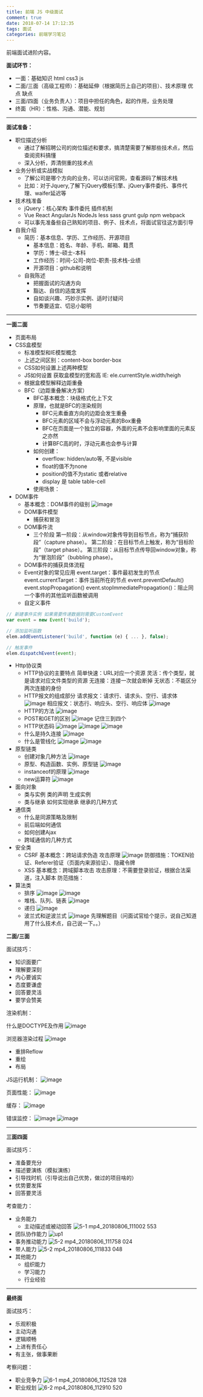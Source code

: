 ```yaml
---
title: 前端 JS 中级面试
comment: true
date: 2018-07-14 17:12:35
tags: 面试
categories: 前端学习笔记
---
```


前端面试进阶内容。

<!-- more -->


**面试环节：**

- 一面：基础知识 html css3 js
- 二面/三面（高级工程师）：基础延伸（根据简历上自己的项目）、技术原理 优点 缺点
- 三面/四面（业务负责人）：项目中担任的角色，起的作用，业务处理
- 终面（HR）：性格、沟通、潜能、规划

-----

**面试准备：**

- 职位描述分析
  - 通过了解招聘公司的岗位描述和要求，搞清楚需要了解那些技术点，然后查阅资料搞懂
  - 深入分析，弄清侧重的技术点
- 业务分析或实战模拟
  - 了解公司是哪个方向的业务，可以访问官网，查看源码了解技术栈
  - 比如：对于Jquery,了解下jQuery模板引擎、jQuery事件委托、事件代理、waifer延迟等
- 技术栈准备
  - jQuery：核心架构 事件委托 插件机制
  - Vue React AngularJs NodeJs less sass grunt gulp npm webpack 
  - 可以事先准备些自己熟知的项目、例子、技术点，将面试官往这方面引导
- 自我介绍
  - 简历：基本信息、学历、工作经历、开源项目
    - 基本信息：姓名、年龄、手机、邮箱、籍贯
    - 学历：博士-硕士-本科
    - 工作经历：时间-公司-岗位-职责-技术栈-业绩
    - 开源项目：github和说明
  - 自我陈述
    - 把握面试的沟通方向
    - 豁达、自信的适度发挥
    - 自如谈兴趣、巧妙示实例、适时讨疑问
    - 节奏要适宜、切忌小聪明

---

**一面二面**

- 页面布局
- CSS盒模型
  - 标准模型和IE模型概念 
  - 上述之间区别：content-box border-box
  - CSS如何设置上述两种模型
  - JS如何设置 获取盒模型的宽和高 IE: ele.currentStyle.width/heigh
  - 根据盒模型解释边距重叠
  - BFC（边距重叠解决方案）
    - BFC基本概念：块级格式化上下文
    - 原理，也就是BFC的渲染规则
      - BFC元素垂直方向的边距会发生重叠
      - BFC元素的区域不会与浮动元素的Box重叠
      - BFC在页面是一个独立的容器，外面的元素不会影响里面的元素反之亦然
      - 计算BFC高的时，浮动元素也会参与计算
    - 如何创建：
      - overflow: hidden/auto等, 不是visible
      - float的值不为none
      - position的值不为static 或者relative
      - display 是 table table-cell
    - 使用场景：
- DOM事件
  - 基本概念：DOM事件的级别
![image](https://user-images.githubusercontent.com/20960902/37199182-d7a32bc2-23bb-11e8-8369-c3abd1b42189.png)
  - DOM事件模型
    - 捕获和冒泡
  - DOM事件流
    - 三个阶段
第一阶段：从window对象传导到目标节点，称为“捕获阶段”（capture phase）。
第二阶段：在目标节点上触发，称为“目标阶段”（target phase）。
第三阶段：从目标节点传导回window对象，称为“冒泡阶段”（bubbling phase）。
  - DOM事件的捕获具体流程
  - Event对象的常见应用
event.target：事件最初发生的节点
event.currentTarget：事件当前所在的节点
event.preventDefault()
event.stopPropagation()
event.stopImmediatePropagation()：阻止同一个事件的其他监听函数被调用
  - 自定义事件
```js
// 新建事件实例 如果需要传递数据则需要CustomEvent
var event = new Event('build');

// 添加监听函数
elem.addEventListener('build', function (e) { ... }, false);

// 触发事件
elem.dispatchEvent(event);
```

- Http协议类
  - HTTP协议的主要特点
简单快速：URL对应一个资源
灵活：传个类型，就是请求对应文件类型的资源
无连接：连接一次就会断掉
无状态：不能区分两次连接的身份
  - HTTP报文的组成部分
请求报文：请求行、请求头、空行、请求体
![image](https://user-images.githubusercontent.com/20960902/37249106-a5f12974-251b-11e8-93aa-06e053884e44.png)
相应报文：状态行、响应头、空行、响应体
![image](https://user-images.githubusercontent.com/20960902/37249117-ca6bb9cc-251b-11e8-9112-df63287947bf.png)
  - HTTP的方法
![image](https://user-images.githubusercontent.com/20960902/37249118-d3ca48ee-251b-11e8-8662-372ede0b9894.png)
  - POST和GET的区别
![image](https://user-images.githubusercontent.com/20960902/37249120-e53b2328-251b-11e8-8b6a-5fa9984f33db.png)
记住三到四个
  - HTTP状态码
![image](https://user-images.githubusercontent.com/20960902/37249137-7a01d52e-251c-11e8-9f82-efe1a256c5ca.png)
![image](https://user-images.githubusercontent.com/20960902/37249142-82e51264-251c-11e8-89e6-5a39153f7185.png)
![image](https://user-images.githubusercontent.com/20960902/37249150-ada5de20-251c-11e8-902e-72dac0c2c3d2.png)
  - 什么是持久连接
![image](https://user-images.githubusercontent.com/20960902/37249158-d305ea3e-251c-11e8-97ea-365b92d79753.png)
  - 什么是管线化
![image](https://user-images.githubusercontent.com/20960902/37249161-f2dae9fe-251c-11e8-85b0-3258f13e5a47.png)
![image](https://user-images.githubusercontent.com/20960902/37249166-21bb7ac2-251d-11e8-81c7-f5856635846b.png)
- 原型链类
  - 创建对象几种方法
![image](https://user-images.githubusercontent.com/20960902/37249240-b7cae628-251e-11e8-9899-6ae53045efcb.png)
  - 原型、构造函数、实例、原型链
![image](https://user-images.githubusercontent.com/20960902/37249245-d5b3b052-251e-11e8-975b-e79550efa0a0.png)
  - instanceof的原理
![image](https://user-images.githubusercontent.com/20960902/37249253-2bee3e10-251f-11e8-9a56-a11ec3b80f68.png)
  - new运算符
![image](https://user-images.githubusercontent.com/20960902/37249286-b163e338-251f-11e8-877b-7ad8820708d7.png)
- 面向对象
  - 类与实例
类的声明
生成实例
  - 类与继承
如何实现继承
继承的几种方式
- 通信类
  - 什么是同源策略及限制
  - 前后端如何通信
  - 如何创建Ajax
  - 跨域通信的几种方式
- 安全类
  - CSRF
基本概念：跨站请求伪造
攻击原理
![image](https://user-images.githubusercontent.com/20960902/37249852-7d4d4d18-252a-11e8-938d-7b7fd53d92d4.png)
防御措施：TOKEN验证、Referer验证（页面内来源验证）、隐藏令牌
  - XSS
基本概念：跨域脚本攻击
攻击原理：不需要登录验证，根据合法渠道，注入脚本
防范措施：
- 算法类
  - 排序
![image](https://user-images.githubusercontent.com/20960902/37250012-bf9aa14a-252d-11e8-8501-f848892783eb.png)
![image](https://user-images.githubusercontent.com/20960902/37250013-c70915d8-252d-11e8-8c0e-533f3744fed9.png)
  - 堆栈、队列、链表
![image](https://user-images.githubusercontent.com/20960902/37250019-e402e790-252d-11e8-913b-5f8cf0f4eb25.png)
  - 递归
![image](https://user-images.githubusercontent.com/20960902/37250020-ea562968-252d-11e8-8b5e-61bb6cf0014c.png)
  - 波兰式和逆波兰式
![image](https://user-images.githubusercontent.com/20960902/37250025-08dc2298-252e-11e8-8517-dc606ee39b54.png)
先理解题目（问面试官给个提示，说自己知道用了什么技术点，自己说一下。。）

**二面/三面**

面试技巧：

- 知识面要广
- 理解要深刻
- 内心要诚实
- 态度要谦虚
- 回答要灵活
- 要学会赞美

渲染机制：

什么是DOCTYPE及作用
![image](https://user-images.githubusercontent.com/20960902/37250178-af412a2c-2531-11e8-828c-66251ffb4509.png)

浏览器渲染过程
![image](https://user-images.githubusercontent.com/20960902/37250192-00721abe-2532-11e8-9291-dad40fa29ab3.png)

- 重排Reflow
- 重绘
- 布局

JS运行机制：
![image](https://user-images.githubusercontent.com/20960902/37250312-8341e3dc-2534-11e8-83d3-b2329bd93f49.png)

页面性能：
![image](https://user-images.githubusercontent.com/20960902/37250322-dd701ad6-2534-11e8-8677-974d1f67beb1.png)

缓存：
![image](https://user-images.githubusercontent.com/20960902/37250376-1e592d98-2536-11e8-99c0-8dd6fbe559c6.png)

错误监控：
![image](https://user-images.githubusercontent.com/20960902/37250434-7bec1154-2537-11e8-8e61-1f7cb732d408.png)
![image](https://user-images.githubusercontent.com/20960902/37250470-66f77af8-2538-11e8-9581-ff00a1acdd1f.png)

---

**三面四面**

面试技巧：
- 准备要充分
- 描述要演练（模拟演练）
- 引导找时机（引导说出自己优势，做过的项目啥的）
- 优势要发挥
- 回答要灵活

考查能力：
- 业务能力
  - 主动描述或被动回答
![5-1 mp4_20180806_111002 553](https://user-images.githubusercontent.com/20960902/43695152-738743fc-9969-11e8-9fe5-e2ba76c175f1.jpg)
- 团队协作能力
![up1](https://user-images.githubusercontent.com/20960902/43695482-91e8cec2-996b-11e8-92f3-03e8fccec462.jpg)
- 事务推动能力
![5-2 mp4_20180806_111758 024](https://user-images.githubusercontent.com/20960902/43695491-98908b84-996b-11e8-9c53-8328af8f466f.jpg)
- 带人能力
![5-2 mp4_20180806_111833 048](https://user-images.githubusercontent.com/20960902/43695504-a975cb3a-996b-11e8-8d1c-470993e3bdf4.jpg)
- 其他能力
  - 组织能力
  - 学习能力
  - 行业经验

---

**最终面**

面试技巧：
- 乐观积极
- 主动沟通
- 逻辑顺畅
- 上进有责任心
- 有主张，做事果断

考察问题：
- 职业竞争力
![6-1 mp4_20180806_112528 128](https://user-images.githubusercontent.com/20960902/43695470-72fa6106-996b-11e8-8f4d-db462b0764dd.jpg)
- 职业规划
![6-2 mp4_20180806_112910 520](https://user-images.githubusercontent.com/20960902/43698843-a442ee1e-997e-11e8-8802-1a9938459bbf.jpg)
